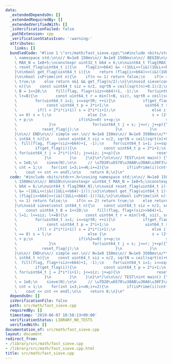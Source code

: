 ```yaml
---
data:
  _extendedDependsOn: []
  _extendedRequiredBy: []
  _extendedVerifiedWith: []
  _isVerificationFailed: false
  _pathExtension: cpp
  _verificationStatusIcon: ':warning:'
  attributes:
    links: []
  bundledCode: "#line 1 \"src/math/fast_sieve.cpp\"\n#include <bits/stdc++.h>\nusing\
    \ namespace std;\n\n// N=1e8 150ms\n// N=1e9 1500ms\n\n// BEGIN\n\nconstexpr uint64_t\
    \ MAX_N = 1e8+5;\nconstexpr uint32_t b64 = 6;\n\nuint64_t flag[MAX_N];\n\nvoid\
    \ reset_flag(uint64_t i){\n    flag[i>>b64] &= ~(1ULL<<(i&((1ULL<<b64)-1)));\n\
    }\n\nbool get_flag(uint64_t i){\n    return (flag[i>>b64]>>(i&((1ULL<<b64)-1)))&1;\n\
    }\n\nbool isPrime(int n){\n    if(n <= 1) return false;\n    if(n == 2) return\
    \ true;\n    else return n&1 && get_flag(n/2);\n}\n\nvoid sieve(const int64_t\
    \ n){\n    const uint64_t siz = n/2, sqrtN = ceil(sqrt(n)+0.1)/2;\n    const uint64_t\
    \ B = 1<<20;\n    fill(flag, flag+(siz>>b64)+1, -1);\n    for(uint64_t l=1; l<=siz;\
    \ l+=B){\n        const uint64_t r = min(l+B, siz), sqrtR = ceil(sqrt(r*2+1)+0.1)/2;\n\
    \        for(uint64_t i=1; i<=sqrtR; ++i){\n            if(get_flag(i)){\n   \
    \             const uint64_t p = 2*i+1;\n                uint64_t s;\n       \
    \         if(l < 2*i*(i+1)) s = 2*i*(i+1);\n                else if((2*l+1)%p\
    \ == 0) s = l;\n                else {\n                    s = (2*l+1) - (2*l+1)%p\
    \ + p;\n                    if(s%2==0) s+=p;\n                    s /= 2;\n  \
    \              }\n                for(uint64_t j = s; j<=r; j+=p){\n         \
    \           reset_flag(j);\n                }\n            }\n        }\n    }\n\
    }\n\n// END\n\n// simple ver.\n// N=1e8 150ms\n// N=1e9 3500ms\n/*\nvoid sieve(const\
    \ int64_t n){\n    const uint64_t siz = n/2, sqrtN = ceil(sqrt(n)+0.1)/2;\n  \
    \  fill(flag, flag+(siz>>b64)+1, -1);\n    for(uint64_t i=1; i<=sqrtN; ++i){\n\
    \        if(get_flag(i)){\n            const uint64_t p = 2*i+1;\n           \
    \ for(uint64_t j = 2*i*(i+1); j<=siz; j+=p){\n                reset_flag(j);\n\
    \            }\n        }\n    }\n}\n*/\n\n\n// TEST\nint main() {\n    int N\
    \ = 1e8;\n    sieve(N);\n\n     // \u7D20\u6570\u30AB\u30A6\u30F3\u30C8\n    int\
    \ cnt = 1;\n    for(int i=3;i<=N;i+=2){\n        if(isPrime(i))cnt++;\n    }\n\
    \    cout << cnt << endl;\n\n    return 0;\n}\n"
  code: "#include <bits/stdc++.h>\nusing namespace std;\n\n// N=1e8 150ms\n// N=1e9\
    \ 1500ms\n\n// BEGIN\n\nconstexpr uint64_t MAX_N = 1e8+5;\nconstexpr uint32_t\
    \ b64 = 6;\n\nuint64_t flag[MAX_N];\n\nvoid reset_flag(uint64_t i){\n    flag[i>>b64]\
    \ &= ~(1ULL<<(i&((1ULL<<b64)-1)));\n}\n\nbool get_flag(uint64_t i){\n    return\
    \ (flag[i>>b64]>>(i&((1ULL<<b64)-1)))&1;\n}\n\nbool isPrime(int n){\n    if(n\
    \ <= 1) return false;\n    if(n == 2) return true;\n    else return n&1 && get_flag(n/2);\n\
    }\n\nvoid sieve(const int64_t n){\n    const uint64_t siz = n/2, sqrtN = ceil(sqrt(n)+0.1)/2;\n\
    \    const uint64_t B = 1<<20;\n    fill(flag, flag+(siz>>b64)+1, -1);\n    for(uint64_t\
    \ l=1; l<=siz; l+=B){\n        const uint64_t r = min(l+B, siz), sqrtR = ceil(sqrt(r*2+1)+0.1)/2;\n\
    \        for(uint64_t i=1; i<=sqrtR; ++i){\n            if(get_flag(i)){\n   \
    \             const uint64_t p = 2*i+1;\n                uint64_t s;\n       \
    \         if(l < 2*i*(i+1)) s = 2*i*(i+1);\n                else if((2*l+1)%p\
    \ == 0) s = l;\n                else {\n                    s = (2*l+1) - (2*l+1)%p\
    \ + p;\n                    if(s%2==0) s+=p;\n                    s /= 2;\n  \
    \              }\n                for(uint64_t j = s; j<=r; j+=p){\n         \
    \           reset_flag(j);\n                }\n            }\n        }\n    }\n\
    }\n\n// END\n\n// simple ver.\n// N=1e8 150ms\n// N=1e9 3500ms\n/*\nvoid sieve(const\
    \ int64_t n){\n    const uint64_t siz = n/2, sqrtN = ceil(sqrt(n)+0.1)/2;\n  \
    \  fill(flag, flag+(siz>>b64)+1, -1);\n    for(uint64_t i=1; i<=sqrtN; ++i){\n\
    \        if(get_flag(i)){\n            const uint64_t p = 2*i+1;\n           \
    \ for(uint64_t j = 2*i*(i+1); j<=siz; j+=p){\n                reset_flag(j);\n\
    \            }\n        }\n    }\n}\n*/\n\n\n// TEST\nint main() {\n    int N\
    \ = 1e8;\n    sieve(N);\n\n     // \u7D20\u6570\u30AB\u30A6\u30F3\u30C8\n    int\
    \ cnt = 1;\n    for(int i=3;i<=N;i+=2){\n        if(isPrime(i))cnt++;\n    }\n\
    \    cout << cnt << endl;\n\n    return 0;\n}\n"
  dependsOn: []
  isVerificationFile: false
  path: src/math/fast_sieve.cpp
  requiredBy: []
  timestamp: '2019-06-07 10:58:13+09:00'
  verificationStatus: LIBRARY_NO_TESTS
  verifiedWith: []
documentation_of: src/math/fast_sieve.cpp
layout: document
redirect_from:
- /library/src/math/fast_sieve.cpp
- /library/src/math/fast_sieve.cpp.html
title: src/math/fast_sieve.cpp
---
```

